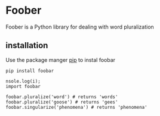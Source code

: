 # Foober
Foober is a Python library for dealing with word pluralization

## installation

Use the package manger [pip](http://google.com) to instal foobar






    pip install foobar

```
nsole.log(i);
import foobar 

foobar.pluralize('word') # returns 'words'
foobar.pluralize('goose') # returns 'gees'
foobar.singularize('phenomena') # returns 'phenomena'

```


